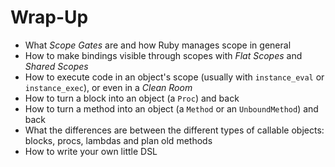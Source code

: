 Wrap-Up
=======

* What _Scope Gates_ are and how Ruby manages scope in general
* How to make bindings visible through scopes with _Flat Scopes_ and _Shared
  Scopes_
* How to execute code in an object's scope (usually with `instance_eval` or
  `instance_exec`), or even in a _Clean Room_
* How to turn a block into an object (a `Proc`) and back
* How to turn a method into an object (a `Method` or an `UnboundMethod`) and
  back
* What the differences are between the different types of callable objects:
  blocks, procs, lambdas and plan old methods
* How to write your own little DSL
